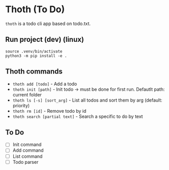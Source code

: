 Thoth (To Do)
=======================

`thoth` is a todo cli app based on todo.txt.

## Run project (dev) (linux)
```
source .venv/bin/activate
python3 -m pip install -e .
```

## Thoth commands
* `thoth add [todo]` - Add a todo
* `thoth init [path]` - Init todo -> must be done for first run. Defautlt path: current folder
* `thoth ls [-s] [sort_arg]` - List all todos and sort them by arg (default: priority)
* `thoth rm [id]` - Remove todo by id
* `thoth search [partial text]` - Search a specific to do by text

## To Do 
- [ ] Init command
- [ ] Add command
- [ ] List command
- [ ] Todo parser
